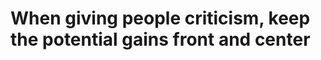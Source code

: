 # When giving people criticism, keep the potential gains front and center

<!-- #Life -->

<!-- {BearID:6FC51A09-9E85-428F-BD03-C83E351F71EC-15756-000013048DDA6C4C} -->

